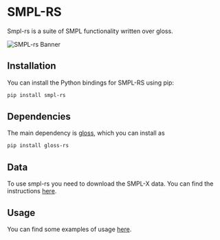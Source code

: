 # SMPL-RS

Smpl-rs is a suite of SMPL functionality written over gloss. 

<img alt="SMPL-rs Banner" src="https://raw.githubusercontent.com/Meshcapade/smpl-rs/main/imgs/banner.png">

## Installation

You can install the Python bindings for SMPL-RS using pip:

```bash
pip install smpl-rs
```
## Dependencies
The main dependency is [gloss](https://github.com/Meshcapade/gloss), which you can install as 

```bash
pip install gloss-rs
```

## Data 
To use smpl-rs you need to download the SMPL-X data. You can find the instructions [here](https://github.com/Meshcapade/smpl-rs/blob/main/README.md#data).

## Usage 

You can find some examples of usage [here](https://github.com/Meshcapade/smpl-rs/main/bindings/smpl_py/examples).
